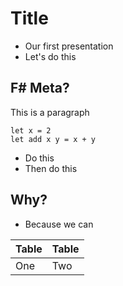 # Title

- Our first presentation
- Let's do this

## F# Meta?

This is a paragraph

    let x = 2
	let add x y = x + y

- Do this
- Then do this 

## Why?
- Because we can

| Table | Table |
|-------|-------|
| One | Two |


